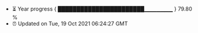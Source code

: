 - ⏳ Year progress { ███████████████████████▁▁▁▁▁▁▁ } 79.80 %
- ⏰ Updated on Tue, 19 Oct 2021 06:24:27 GMT

